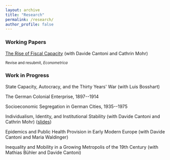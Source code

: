 ```yaml
---
layout: archive
title: "Research"
permalink: /research/
author_profile: false
---
```


### Working Papers

[The Rise of Fiscal Capacity](../files/fiscal_capacity.pdf) (with Davide Cantoni and Cathrin Mohr)

<sub>Revise and resubmit, _Econometrica_</sub>


### Work in Progress

State Capacity, Autocracy, and the Thirty Years' War (with Luis Bosshart)

The German Colonial Enterprise, 1897--1914

Socioeconomic Segregation in German Cities, 1935--1975

Individualism, Identity, and Institutional Stability (with Davide Cantoni and Cathrin Mohr) ([slides](../files/identity_slides.pdf))

Epidemics and Public Health Provision in Early Modern Europe (with Davide Cantoni and Maria Waldinger)

Inequality and Mobility in a Growing Metropolis of the 19th Century (with Mathias Bühler and Davide Cantoni)
